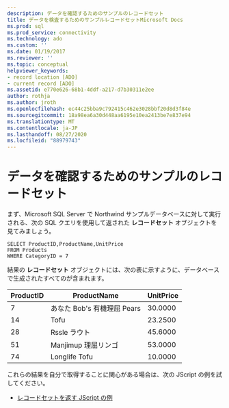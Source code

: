 ```yaml
---
description: データを確認するためのサンプルのレコードセット
title: データを検査するためのサンプルレコードセットMicrosoft Docs
ms.prod: sql
ms.prod_service: connectivity
ms.technology: ado
ms.custom: ''
ms.date: 01/19/2017
ms.reviewer: ''
ms.topic: conceptual
helpviewer_keywords:
- record location [ADO]
- current record [ADO]
ms.assetid: e770e626-68b1-4ddf-a217-d7b30311e2ee
author: rothja
ms.author: jroth
ms.openlocfilehash: ec44c25bba9c792415c462e3028bbf20d8d3f84e
ms.sourcegitcommit: 18a98ea6a30d448aa6195e10ea2413be7e837e94
ms.translationtype: MT
ms.contentlocale: ja-JP
ms.lasthandoff: 08/27/2020
ms.locfileid: "88979743"
---
```

# <a name="sample-recordset-for-examining-data"></a>データを確認するためのサンプルのレコードセット
まず、Microsoft SQL Server で Northwind サンプルデータベースに対して実行される、次の SQL クエリを使用して返された **レコードセット** オブジェクトを見てみましょう。  
  
```  
SELECT ProductID,ProductName,UnitPrice   
FROM Products   
WHERE CategoryID = 7    
```  
  
 結果の **レコードセット** オブジェクトには、次の表に示すように、データベースで生成されたすべてのが含まれます。  
  
|ProductID|ProductName|UnitPrice|  
|---------------|-----------------|---------------|  
|7|あなた Bob's 有機理屈 Pears|30.0000|  
|14|Tofu|23.2500|  
|28|Rssle ラウト|45.6000|  
|51|Manjimup 理屈リンゴ|53.0000|  
|74|Longlife Tofu|10.0000|  
  
 これらの結果を自分で取得することに関心がある場合は、次の JScript の例を試してください。  
  
-   [レコードセットを返す JScript の例](../../../ado/guide/data/jscript-code-example-to-return-a-recordset.md)

